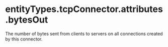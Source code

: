 # entityTypes.tcpConnector.attributes.bytesOut

The number of bytes sent from clients to servers on all connections created by this connector.

